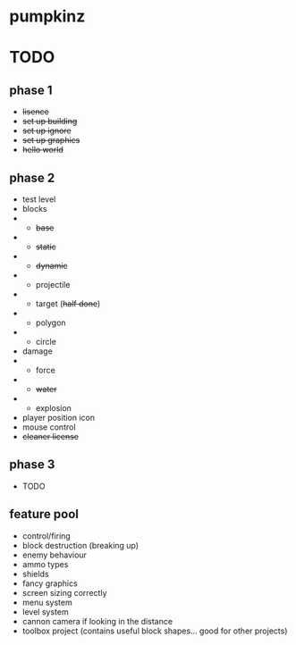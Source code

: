 # pumpkinz

# TODO

## phase 1

- ~~lisence~~
- ~~set up building~~
- ~~set up ignore~~
- ~~set up graphics~~
- ~~hello world~~

## phase 2

- test level
- blocks
- - ~~base~~
- - ~~static~~
- - ~~dynamic~~
- - projectile
- - target (~~half done~~)
- - polygon
- - circle
- damage
- - force
- - ~~water~~
- - explosion
- player position icon
- mouse control
- ~~cleaner license~~

## phase 3

- TODO



## feature pool

- control/firing
- block destruction (breaking up)
- enemy behaviour
- ammo types
- shields
- fancy graphics
- screen sizing correctly
- menu system
- level system
- cannon camera if looking in the distance
- toolbox project (contains useful block shapes... good for other projects)
